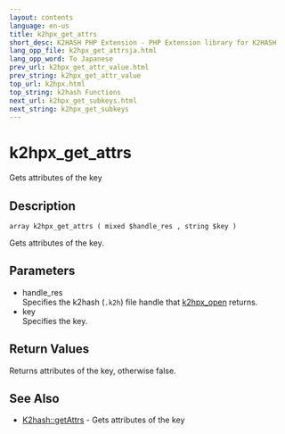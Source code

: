 ```yaml
---
layout: contents
language: en-us
title: k2hpx_get_attrs
short_desc: K2HASH PHP Extension - PHP Extension library for K2HASH
lang_opp_file: k2hpx_get_attrsja.html
lang_opp_word: To Japanese
prev_url: k2hpx_get_attr_value.html
prev_string: k2hpx_get_attr_value
top_url: k2hpx.html
top_string: k2hash Functions
next_url: k2hpx_get_subkeys.html
next_string: k2hpx_get_subkeys
---
```


# k2hpx_get_attrs
Gets attributes of the key

## Description

```
array k2hpx_get_attrs ( mixed $handle_res , string $key )
```

Gets attributes of the key. 

## Parameters
- handle_res  
Specifies the k2hash (`.k2h`) file handle that [k2hpx_open](k2hpx_open.html) returns.
- key  
Specifies the key.

## Return Values
Returns attributes of the key, otherwise false. 

## See Also
- [K2hash::getAttrs](k2h_getattrs.html) - Gets attributes of the key
